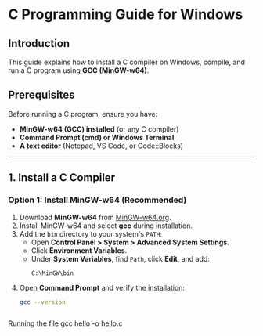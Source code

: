 # C Programming Guide for Windows

## Introduction
This guide explains how to install a C compiler on Windows, compile, and run a C program using **GCC (MinGW-w64)**.

## Prerequisites
Before running a C program, ensure you have:
- **MinGW-w64 (GCC) installed** (or any C compiler)
- **Command Prompt (cmd) or Windows Terminal**
- **A text editor** (Notepad, VS Code, or Code::Blocks)

---

## 1. Install a C Compiler

### **Option 1: Install MinGW-w64 (Recommended)**
1. Download **MinGW-w64** from [MinGW-w64.org](https://www.mingw-w64.org/).
2. Install MinGW-w64 and select **gcc** during installation.
3. Add the `bin` directory to your system's `PATH`:
   - Open **Control Panel > System > Advanced System Settings**.
   - Click **Environment Variables**.
   - Under **System Variables**, find `Path`, click **Edit**, and add:
     ```
     C:\MinGW\bin
     ```
4. Open **Command Prompt** and verify the installation:
   ```sh
   gcc --version



Running the file
    gcc hello -o hello.c
